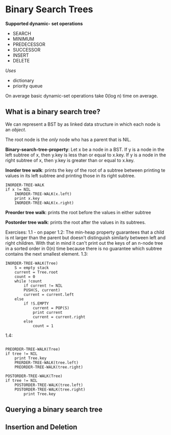 # Binary Search Trees
**Supported dynamic- set operations**
- SEARCH
- MINIMUM
- PREDECESSOR
- SUCCESSOR
- INSERT
- DELETE

*Uses*
- dictionary
- priority queue

On average basic dynamic-set operations take 0(log n) time on average.
## What is a binary search tree?
We can represent a BST by as linked data structure in which each node is an *object*. 

The root node is the *only* node who has a parent that is NIL.

**Binary-search-tree-property**:
Let x be a node in a BST. If y is a node in the left subtree of x, then y.key is less than or equal to x.key. If y is a node in the right subtree of x, then y.key is greater than or equal to x.key.

**Inorder tree walk**: prints the key of the root of a subtree between printing te values in its left subtree and printing those in its right subtree.

```
INORDER-TREE-WALK
if x != NIL
    INORDER-TREE-WALK(x.left)
    print x.key
    INORDER-TREE-WALK(x.right)
```

**Preorder tree walk**: prints the root before the values in either subtree

**Postorder tree walk**: prints the root after the values in its subtrees.

Exercises:
1.1 - on paper
1.2: The min-heap property guarantees that a child is nt larger than the parent but doesn't distinguish similarly between left and right children. With that in mind it can't print out the keys of an n-node tree in a sorted order in 0(n) time because there is no guarantee which subtree contains the next smallest element. 
1.3:
```
INORDER-TREE-WALK(Tree)
    S = empty stack
    current = Tree.root
    count = 0
    while !count
        if current != NIL
        PUSH(S, current)
        current = current.left
    else
        if !S.EMPTY
            current = POP(S)
            print current
            current = current.right
        else
            count = 1
```
1.4:
```

PREORDER-TREE-WALK(Tree)
if tree != NIL
    print Tree.key
    PRERDER-TREE-WALK(tree.left)
    PREORDER-TREE-WALK(tree.right)

POSTORDER-TREE-WALK(Tree)
if tree != NIL
    POSTORDER-TREE-WALK(tree.left)
    POSTORDER-TREE-WALK(tree.right)
        print Tree.key

```

## Querying a binary search tree

## Insertion and Deletion


 
